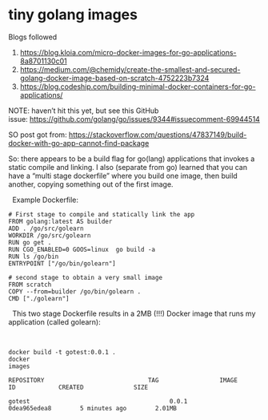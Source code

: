 # tiny golang images

Blogs followed

1. https://blog.kloia.com/micro-docker-images-for-go-applications-8a8701130c01
2. https://medium.com/@chemidy/create-the-smallest-and-secured-golang-docker-image-based-on-scratch-4752223b7324
3. https://blog.codeship.com/building-minimal-docker-containers-for-go-applications/

NOTE: haven’t hit this yet, but see this GitHub issue: https://github.com/golang/go/issues/9344#issuecomment-69944514

SO post got from:
https://stackoverflow.com/questions/47837149/build-docker-with-go-app-cannot-find-package

So: there appears to be a build flag for go(lang) applications that invokes a static compile and linking.
I also (separate from go) learned that you can have a “multi stage dockerfile” where you build one image, then build another, copying something out of the first image.

 
Example Dockerfile:

```
# First stage to compile and statically link the app
FROM golang:latest AS builder
ADD . /go/src/golearn
WORKDIR /go/src/golearn
RUN go get .
RUN CGO_ENABLED=0 GOOS=linux  go build -a
RUN ls /go/bin
ENTRYPOINT ["/go/bin/golearn"]

# second stage to obtain a very small image
FROM scratch
COPY --from=builder /go/bin/golearn .
CMD ["./golearn"]
```

 
This two stage Dockerfile results in a 2MB (!!!) Docker image that runs my application (called golearn):

 
```
docker build -t gotest:0.0.1 .
docker images                                                                                                                                

REPOSITORY                             TAG                 IMAGE ID            CREATED              SIZE

gotest                                       0.0.1               0dea965edea8        5 minutes ago        2.01MB
```
